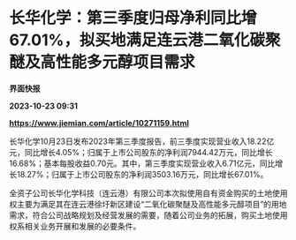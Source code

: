 # 长华化学：第三季度归母净利同比增67.01%，拟买地满足连云港二氧化碳聚醚及高性能多元醇项目需求
**界面快报**

**2023-10-23 09:31**

**https://www.jiemian.com/article/10271159.html**

长华化学10月23日发布2023年第三季度报告，前三季度实现营业收入18.22亿元，同比增长4.05%；归属于上市公司股东的净利润7944.42万元，同比增长16.68%；基本每股收益0.70元。其中，第三季度实现营业收入6.71亿元，同比增长18.27%；归属于上市公司股东的净利润3503.16万元，同比增长67.01%。

全资子公司长华化学科技（连云港）有限公司本次拟使用自有资金购买的土地使用权主要为满足其在连云港徐圩新区建设“二氧化碳聚醚及高性能多元醇项目”的用地需求，符合公司战略规划及经营发展的需要，随着公司业务的拓展，购买土地使用权系相关业务开展和发展的必要条件。